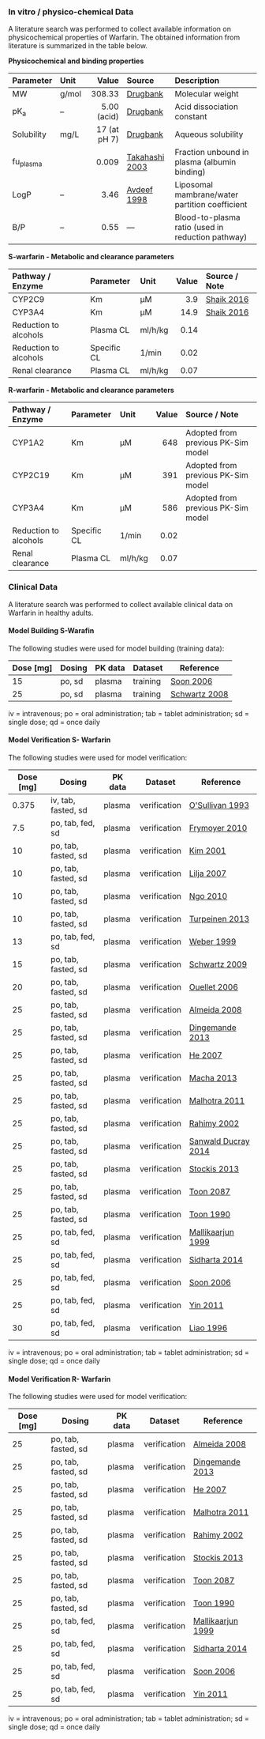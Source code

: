 ### In vitro / physico-chemical Data <a id="invitro-and-physico-chemical-data"></a>

A literature search was performed to collect available information on physicochemical properties of Warfarin. The obtained information from literature is summarized in the table below. 

**Physicochemical and binding properties**

| **Parameter** | **Unit** | **Value** | **Source** | **Description** |
|:--------------|:---------|----------:|:-----------|:----------------|
| MW            | g/mol    | 308.33    | 	[Drugbank](#main-references)          | Molecular weight |
| pK<sub>a</sub> | –        | 5.00 (acid) | [Drugbank](#main-references) | Acid dissociation constant |
| Solubility     | mg/L     | 17 (at pH 7) | [Drugbank](#main-references) | Aqueous solubility |
| fu<sub>plasma</sub> |   | 0.009     |[Takahashi 2003](#main-references)| Fraction unbound in plasma (albumin binding) |
| LogP          | –        | 3.46      |[Avdeef 1998](#main-references)| Liposomal mambrane/water partition coefficient |
| B/P           | –        | 0.55      | —          | Blood-to-plasma ratio (used in reduction pathway) |

**S-warfarin - Metabolic and clearance parameters**

| **Pathway / Enzyme** | **Parameter** | **Unit** | **Value** | **Source / Note** |
|:---------------------|:--------------|:---------|----------:|:------------------|
| CYP2C9               | Km            | µM       | 3.9       | [Shaik 2016](#5-references)  |
| CYP3A4               | Km            | µM       | 14.9      |  [Shaik 2016](#5-references) |
| Reduction to alcohols| Plasma CL     | ml/h/kg  | 0.14      |   |
| Reduction to alcohols| Specific CL   | 1/min    | 0.02      |   |
| Renal clearance      | Plasma CL     | ml/h/kg  | 0.07      |   |

**R-warfarin - Metabolic and clearance parameters**

| **Pathway / Enzyme** | **Parameter** | **Unit** | **Value** | **Source / Note** |
|:---------------------|:--------------|:---------|----------:|:------------------|
| CYP1A2               | Km            | µM       | 648       | Adopted from previous PK-Sim model |
| CYP2C19              | Km            | µM       | 391       | Adopted from previous PK-Sim model |
| CYP3A4               | Km            | µM       | 586       | Adopted from previous PK-Sim model |
| Reduction to alcohols| Specific CL   | 1/min    | 0.02      |   |
| Renal clearance      | Plasma CL     | ml/h/kg  | 0.07      |   |

### Clinical Data  <a id="clinical-data"></a>

A literature search was performed to collect available clinical data on Warfarin in healthy adults.

#### Model Building S-Warafin <a id="model-building"></a>

The following studies were used for model building (training data):

| **Dose [mg]** | **Dosing** | **PK data** |**Dataset**| **Reference** |
| --------------- | ------------------- | ----------------------- | ----------------- |----------------- |
| 15| po, sd |plasma|training|[Soon 2006](#5-references)| 
| 25| po, sd |plasma|training|[Schwartz 2008](#5-references)| 

iv = intravenous; po = oral administration; tab = tablet administration; sd = single dose; qd = once daily

#### Model Verification S- Warfarin <a id="model-verification"></a>

The following studies were used for model verification:

| **Dose [mg]** | **Dosing** | **PK data** |**Dataset**| **Reference** |
| --------------- | ------------------- | ----------------------- | ----------------- |----------------- |
| 0.375| iv, tab, fasted, sd |plasma|verification|[O'Sullivan 1993](#5-references)| 
| 7.5| po, tab, fed, sd |plasma|verification|[Frymoyer 2010](#5-references)| 
| 10| po, tab, fasted, sd |plasma|verification|[Kim 2001](#5-references)| 
| 10| po, tab, fasted, sd |plasma|verification|[Lilja 2007](#5-references)| 
| 10| po, tab, fasted, sd |plasma|verification|[Ngo 2010](#5-references)| 
| 10| po, tab, fasted, sd |plasma|verification|[Turpeinen 2013](#5-references)| 
| 13| po, tab, fed, sd |plasma|verification|[Weber 1999](#5-references)| 
| 15| po, tab, fasted, sd |plasma|verification|[Schwartz 2009](#5-references)| 
| 20| po, tab, fasted, sd |plasma|verification|[Ouellet 2006](#5-references)| 
| 25| po, tab, fasted, sd |plasma|verification|[Almeida 2008](#5-references)| 
| 25| po, tab, fasted, sd |plasma|verification|[Dingemande 2013](#5-references)| 
| 25| po, tab, fasted, sd |plasma|verification|[He 2007](#5-references)| 
| 25| po, tab, fasted, sd |plasma|verification|[Macha 2013](#5-references)| 
| 25| po, tab, fasted, sd |plasma|verification|[Malhotra 2011](#5-references)| 
| 25| po, tab, fasted, sd |plasma|verification|[Rahimy 2002](#5-references)| 
| 25| po, tab, fasted, sd |plasma|verification|[Sanwald Ducray 2014](#5-references)| 
| 25| po, tab, fasted, sd |plasma|verification|[Stockis 2013](#5-references)| 
| 25| po, tab, fasted, sd |plasma|verification|[Toon 2087](#5-references)| 
| 25| po, tab, fasted, sd |plasma|verification|[Toon 1990](#5-references)| 
| 25| po, tab, fed, sd |plasma|verification|[Mallikaarjun 1999](#5-references)| 
| 25| po, tab, fed, sd |plasma|verification|[Sidharta 2014](#5-references)| 
| 25| po, tab, fed, sd |plasma|verification|[Soon 2006](#5-references)| 
| 25| po, tab, fed, sd |plasma|verification|[Yin 2011](#5-references)| 
| 30| po, tab, fed, sd |plasma|verification|[Liao 1996](#5-references)| 


iv = intravenous; po = oral administration; tab = tablet administration; sd = single dose; qd = once daily


#### Model Verification R- Warfarin <a id="model-verification"></a>

The following studies were used for model verification:

| **Dose [mg]** | **Dosing** | **PK data** |**Dataset**| **Reference** |
| --------------- | ------------------- | ----------------------- | ----------------- |----------------- |
| 25| po, tab, fasted, sd |plasma|verification|[Almeida 2008](#5-references)| 
| 25| po, tab, fasted, sd |plasma|verification|[Dingemande 2013](#5-references)| 
| 25| po, tab, fasted, sd |plasma|verification|[He 2007](#5-references)| 
| 25| po, tab, fasted, sd |plasma|verification|[Malhotra 2011](#5-references)| 
| 25| po, tab, fasted, sd |plasma|verification|[Rahimy 2002](#5-references)| 
| 25| po, tab, fasted, sd |plasma|verification|[Stockis 2013](#5-references)| 
| 25| po, tab, fasted, sd |plasma|verification|[Toon 2087](#5-references)| 
| 25| po, tab, fasted, sd |plasma|verification|[Toon 1990](#5-references)| 
| 25| po, tab, fed, sd |plasma|verification|[Mallikaarjun 1999](#5-references)| 
| 25| po, tab, fed, sd |plasma|verification|[Sidharta 2014](#5-references)| 
| 25| po, tab, fed, sd |plasma|verification|[Soon 2006](#5-references)| 
| 25| po, tab, fed, sd |plasma|verification|[Yin 2011](#5-references)| 

iv = intravenous; po = oral administration; tab = tablet administration; sd = single dose; qd = once daily
